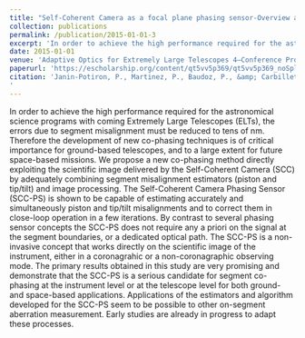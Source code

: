 ```yaml
---
title: "Self-Coherent Camera as a focal plane phasing sensor-Overview and early comparison with the Zernike Phase Contrast Sensor"
collection: publications
permalink: /publication/2015-01-01-3
excerpt: 'In order to achieve the high performance required for the astronomical science programs with coming Extremely Large Telescopes (ELTs), the errors due to segment misalignment must be reduced to tens of nm. Therefore the development of new co-phasing techniques is of critical importance for ground-based telescopes, and to a large extent for future space-based missions. We propose a new co-phasing method directly exploiting the scientific image delivered by the Self-Coherent Camera (SCC) by adequately combining segment misalignment estimators (piston and tip/tilt) and image processing. The Self-Coherent Camera Phasing Sensor (SCC-PS) is shown to be capable of estimating accurately and simultaneously piston and tip/tilt misalignments and to correct them in close-loop operation in a few iterations. By contrast to several phasing sensor concepts the SCC-PS does not require any a priori on the signal at the segment boundaries, or a dedicated optical path. The SCC-PS is a non-invasive concept that works directly on the scientific image of the instrument, either in a coronagrahic or a non-coronagraphic observing mode. The primary results obtained in this study are very promising and demonstrate that the SCC-PS is a serious candidate for segment co-phasing at the instrument level or at the telescope level for both ground- and space-based applications. Applications of the estimators and algorithm developed for the SCC-PS seem to be possible to other on-segment aberration measurement. Early studies are already in progress to adapt these processes.'
date: 2015-01-01
venue: 'Adaptive Optics for Extremely Large Telescopes 4–Conference Proceedings'
paperurl: 'https://escholarship.org/content/qt5vv5p369/qt5vv5p369_noSplash_02b04f90b903baeb26cd903dcf8a0c49.pdf'
citation: 'Janin-Potiron, P., Martinez, P., Baudoz, P., &amp; Carbillet, M. (2015). Self-Coherent Camera as a focal plane phasing sensor - Overview and early comparison with the Zernike Phase Contrast Sensor. Adaptive Optics for Extremely Large Telescopes 4 – Conference Proceedings, 1(1). http://dx.doi.org/10.20353/K3T4CP1131613 Retrieved from https://escholarship.org/uc/item/5vv5p369
'
---
```

In order to achieve the high performance required for the astronomical science programs with coming Extremely Large Telescopes (ELTs), the errors due to segment misalignment must be reduced to tens of nm. Therefore the development of new co-phasing techniques is of critical importance for ground-based telescopes, and to a large extent for future space-based missions. We propose a new co-phasing method directly exploiting the scientific image delivered by the Self-Coherent Camera (SCC) by adequately combining segment misalignment estimators (piston and tip/tilt) and image processing. The Self-Coherent Camera Phasing Sensor (SCC-PS) is shown to be capable of estimating accurately and simultaneously piston and tip/tilt misalignments and to correct them in close-loop operation in a few iterations. By contrast to several phasing sensor concepts the SCC-PS does not require any a priori on the signal at the segment boundaries, or a dedicated optical path. The SCC-PS is a non-invasive concept that works directly on the scientific image of the instrument, either in a coronagrahic or a non-coronagraphic observing mode. The primary results obtained in this study are very promising and demonstrate that the SCC-PS is a serious candidate for segment co-phasing at the instrument level or at the telescope level for both ground- and space-based applications. Applications of the estimators and algorithm developed for the SCC-PS seem to be possible to other on-segment aberration measurement. Early studies are already in progress to adapt these processes.
